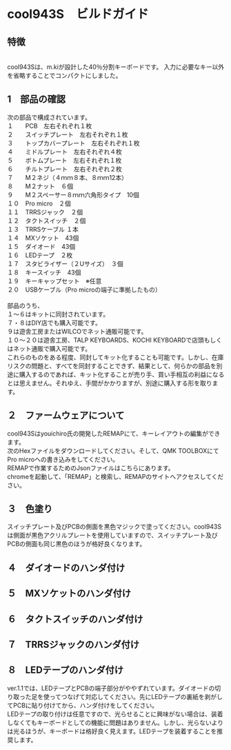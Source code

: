 # cool943S　ビルドガイド
## 特徴
<br>
cool943Sは、m.kiが設計した40％分割キーボードです。
入力に必要なキー以外を省略することでコンパクトにしました。

<br>

## 1　部品の確認
次の部品で構成されています。<br>
１　　PCB　左右それぞれ１枚<br>
２　　スイッチプレート　左右それぞれ１枚<br>
３　　トップカバープレート　左右それぞれ１枚<br>
４　　ミドルプレート　左右それぞれ４枚<br>
５　　ボトムプレート　左右それぞれ１枚<br>
６　　チルトプレート　左右それぞれ２枚<br>
７　　M２ネジ（４ｍｍ８本、８ｍｍ12本）<br>
８　　M２ナット　６個<br>
９　　M２スペーサー８ｍｍ六角形タイプ　10個<br>
１０　Pro micro　２個<br>
１１　TRRSジャック　２個<br>
１２　タクトスイッチ　２個<br>
１３　TRRSケーブル １本<br>
１４　MXソケット　43個<br>
１５　ダイオード　43個<br>
１６　LEDテープ　２枚<br>
１７　スタビライザー（２Uサイズ）　３個<br>
１８　キースイッチ　43個<br>
１９　キーキャップセット　※任意<br>
２０　USBケーブル（Pro microの端子に準拠したもの）<br>
<br>
部品のうち、<br>
１〜６はキットに同封されています。<br>
７・８はDIY店でも購入可能です。<br>
９は遊舎工房またはWILCOでネット通販可能です。<br>
１０〜２０は遊舎工房、TALP KEYBOARDS、KOCHI KEYBOARDで店頭もしくはネット通販で購入可能です。<br>
これらのものをある程度、同封してキット化することも可能です。しかし、在庫リスクの問題と、すべてを同封することできず、結果として、何らかの部品を別途に購入するのであれば、キット化することが売り手、買い手相互の利益になるとは思えません。それゆえ、手間がかかりますが、別途に購入する形を取ります。
<br>
## ２　ファームウェアについて
cool943Sはyouichiro氏の開発したREMAPにて、キーレイアウトの編集ができます。<br>
次のHexファイルをダウンロードしてください。そして、QMK TOOLBOXにてPro microへの書き込みをしてください。<br>
REMAPで作業するためのJsonファイルはこちらにあります。<br>
chromeを起動して、「REMAP」と検索し、REMAPのサイトへアクセスしてください。<br>
## ３　色塗り
スイッチプレート及びPCBの側面を黒色マジックで塗ってください。cool943Sは側面が黒色アクリルプレートを使用していますので、スイッチプレート及びPCBの側面も同じ黒色のほうが格好良くなります。<br>
## ４　ダイオードのハンダ付け

## ５　MXソケットのハンダ付け

## ６　タクトスイッチのハンダ付け

## ７　TRRSジャックのハンダ付け

## ８　LEDテープのハンダ付け
ver.1.1では、LEDテープとPCBの端子部分がややずれています。ダイオードの切り取った足を使ってつなげて対応してください。先にLEDテープの裏紙を剥がしてPCBに貼り付けてから、ハンダ付けをしてください。<br>
LEDテープの取り付けは任意ですので、光らせることに興味がない場合は、装着しなくてもキーボードとしての機能に問題はありません。しかし、光らないよりは光るほうが、キーボードは格好良く見えます。LEDテープを装着することを推奨します。<br>
